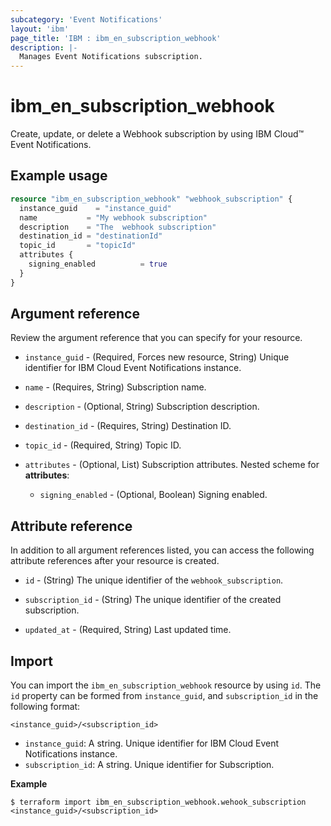 ```yaml
---
subcategory: 'Event Notifications'
layout: 'ibm'
page_title: 'IBM : ibm_en_subscription_webhook'
description: |-
  Manages Event Notifications subscription.
---
```


# ibm_en_subscription_webhook

Create, update, or delete a  Webhook subscription by using IBM Cloud™ Event Notifications.

## Example usage

```terraform
resource "ibm_en_subscription_webhook" "webhook_subscription" {
  instance_guid    = "instance_guid"
  name           = "My webhook subscription"
  description    = "The  webhook subscription"
  destination_id = "destinationId"
  topic_id       = "topicId"
  attributes {
    signing_enabled          = true
  }
}
```

## Argument reference

Review the argument reference that you can specify for your resource.

- `instance_guid` - (Required, Forces new resource, String) Unique identifier for IBM Cloud Event Notifications instance.

- `name` - (Requires, String) Subscription name.

- `description` - (Optional, String) Subscription description.

- `destination_id` - (Requires, String) Destination ID.

- `topic_id` - (Required, String) Topic ID.

- `attributes` - (Optional, List) Subscription attributes.
  Nested scheme for **attributes**:

  - `signing_enabled` - (Optional, Boolean) Signing enabled.

## Attribute reference

In addition to all argument references listed, you can access the following attribute references after your resource is created.

- `id` - (String) The unique identifier of the `webhook_subscription`.

- `subscription_id` - (String) The unique identifier of the created subscription.

- `updated_at` - (Required, String) Last updated time.

## Import

You can import the `ibm_en_subscription_webhook` resource by using `id`.
The `id` property can be formed from `instance_guid`, and `subscription_id` in the following format:

```
<instance_guid>/<subscription_id>
```

- `instance_guid`: A string. Unique identifier for IBM Cloud Event Notifications instance.
- `subscription_id`: A string. Unique identifier for Subscription.

**Example**

```
$ terraform import ibm_en_subscription_webhook.wehook_subscription <instance_guid>/<subscription_id>
```
